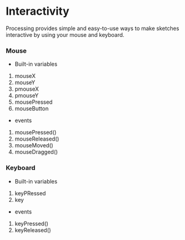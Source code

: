 # Interactivity
 Processing provides simple and easy-to-use ways to make sketches interactive by using your mouse and keyboard.
 
 ### Mouse
 
* Built-in variables
 1. mouseX
 1. mouseY
 1. pmouseX
 1. pmouseY
 1. mousePressed
 1. mouseButton
 
* events
 1. mousePressed()
 1. mouseReleased()
 1. mouseMoved()
 1. mouseDragged()
 
 ### Keyboard
 
* Built-in variables
 1. keyPRessed
 1. key
 
* events
 1. keyPressed()
 1. keyReleased()
